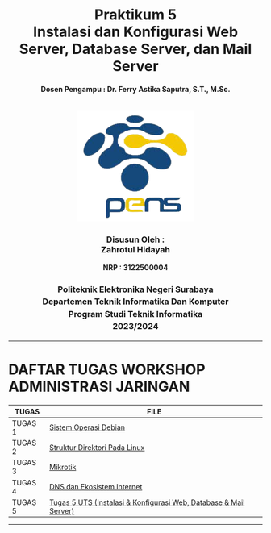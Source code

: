 <div align="center">
  <h1 style="text-align: center;font-weight: bold">Praktikum 5<br>Instalasi dan Konfigurasi Web Server, Database Server, dan Mail Server</h1>
  <h4 style="text-align: center;">Dosen Pengampu : Dr. Ferry Astika Saputra, S.T., M.Sc.</h4>
</div>
<br />
<div align="center">
  <img src="https://github.com/zah1703/SysAdmin-3122500004/blob/main/Tugas%205_UTS/assets/logopens.png" alt="Logo PENS">
  <h3 style="text-align: center;">Disusun Oleh : <br>Zahrotul Hidayah</h3>
  <p style="text-align: center;">
    <strong>NRP : 3122500004</strong><br>
  </p>

<h3 style="text-align: center;line-height: 1.5">Politeknik Elektronika Negeri Surabaya<br>Departemen Teknik Informatika Dan Komputer<br>Program Studi Teknik Informatika<br>2023/2024</h3>
  <hr>
</div>

# DAFTAR TUGAS WORKSHOP ADMINISTRASI JARINGAN

| TUGAS | FILE |
| ------| -----|
| TUGAS 1| [Sistem Operasi Debian](https://github.com/zah1703/SysAdmin-3122500004/blob/main/Tugas1.md) |
| TUGAS 2| [Struktur Direktori Pada Linux](https://github.com/zah1703/SysAdmin-3122500004/tree/main/Tugas_2)|
| TUGAS 3| [Mikrotik](https://github.com/zah1703/SysAdmin-3122500004/tree/main/Tugas_3)|
| TUGAS 4| [DNS dan Ekosistem Internet](https://github.com/zah1703/SysAdmin-3122500004/tree/main/Tugas%204)|
| TUGAS 5| [Tugas 5 UTS (Instalasi & Konfigurasi Web, Database & Mail Server)](https://github.com/zah1703/SysAdmin-3122500004/tree/main/Tugas%205_UTS)|

---
